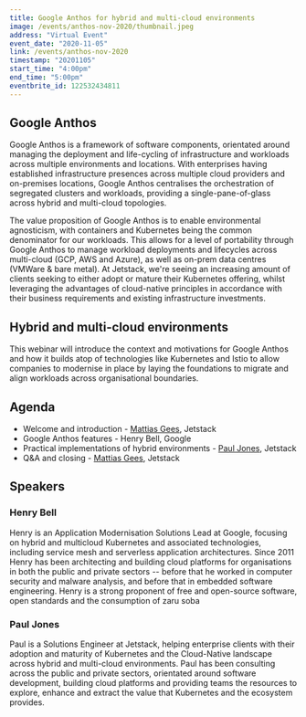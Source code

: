 ```yaml
---
title: Google Anthos for hybrid and multi-cloud environments
image: /events/anthos-nov-2020/thumbnail.jpeg
address: "Virtual Event"
event_date: "2020-11-05"
link: /events/anthos-nov-2020
timestamp: "20201105"
start_time: "4:00pm"
end_time: "5:00pm"
eventbrite_id: 122532434811
---
```


## Google Anthos

Google Anthos is a framework of software components, orientated around managing the deployment and life-cycling of infrastructure and workloads across multiple environments and locations. With enterprises having established infrastructure presences across multiple cloud providers and on-premises locations, Google Anthos centralises the orchestration of segregated clusters and workloads, providing a single-pane-of-glass across hybrid and multi-cloud topologies.

The value proposition of Google Anthos is to enable environmental agnosticism, with containers and Kubernetes being the common denominator for our workloads. This allows for a level of portability through Google Anthos to manage workload deployments and lifecycles across multi-cloud (GCP, AWS and Azure), as well as on-prem data centres (VMWare & bare metal).
At Jetstack, we're seeing an increasing amount of clients seeking to either adopt or mature their Kubernetes offering, whilst leveraging the advantages of cloud-native principles in accordance with their business requirements and existing infrastructure investments.

## Hybrid and multi-cloud environments

This webinar will introduce the context and motivations for Google Anthos and how it builds atop of technologies like Kubernetes and Istio to allow companies to modernise in place by laying the foundations to migrate and align workloads across organisational boundaries.

## Agenda

- Welcome and introduction - [Mattias Gees](https://www.jetstack.io/about/mattiasgees/), Jetstack
- Google Anthos features - Henry Bell, Google
- Practical implementations of hybrid environments - [Paul Jones](https://www.jetstack.io/about/pauljones/), Jetstack
- Q&A and closing - [Mattias Gees](https://www.jetstack.io/about/mattiasgees/), Jetstack

## Speakers

### Henry Bell

Henry is an Application Modernisation Solutions Lead at Google, focusing on hybrid and multicloud Kubernetes and associated technologies, including service mesh and serverless application architectures. Since 2011 Henry has been architecting and building cloud platforms for organisations in both the public and private sectors -- before that he worked in computer security and malware analysis, and before that in embedded software engineering. Henry is a strong proponent of free and open-source software, open standards and the consumption of zaru soba

### Paul Jones

Paul is a Solutions Engineer at Jetstack, helping enterprise clients with their adoption and maturity of Kubernetes and the Cloud-Native landscape across hybrid and multi-cloud environments.
Paul has been consulting across the public and private sectors, orientated around software development, building cloud platforms and providing teams the resources
to explore, enhance and extract the value that Kubernetes and the ecosystem provides.
